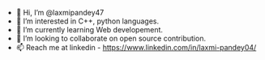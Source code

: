 - 👋 Hi, I’m @laxmipandey47
- 👀 I’m interested in C++, python languages.
- 🌱 I’m currently learning Web developement.
- 💞️ I’m looking to collaborate on open source contribution.
- 📫 Reach me at linkedin - https://www.linkedin.com/in/laxmi-pandey04/ 

<!---
laxmipandey47/laxmipandey47 is a ✨ special ✨ repository because its `README.md` (this file) appears on your GitHub profile.
You can click the Preview link to take a look at your changes.
--->

